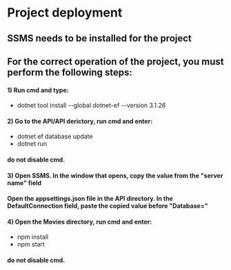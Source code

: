 # Project deployment #

## SSMS needs to be installed for the project
## For the correct operation of the project, you must perform the following steps:

#### 1) Run cmd and type: 
*	dotnet tool install --global dotnet-ef --version 3.1.26

#### 2) Go to the API/API derictory, run cmd and enter:
*	dotnet ef database update
*	dotnet run
#### do not disable cmd.

#### 3) Open SSMS. In the window that opens, copy the value from the "server name" field
#### Open the appsettings.json file in the API directory. In the DefaultConnection field, paste the copied value before "Database="

#### 4) Open the Movies directory, run cmd and enter:
*	npm install
*	npm start
#### do not disable cmd.
